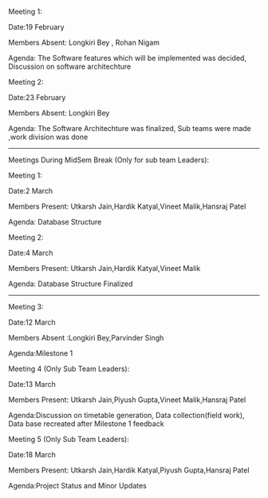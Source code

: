 Meeting 1:

Date:19 February

Members Absent: Longkiri Bey , Rohan Nigam

Agenda: The Software features which will be implemented was decided, Discussion on software architechture 


Meeting 2:

Date:23 February

Members Absent: Longkiri Bey

Agenda: The Software Architechture was finalized, Sub teams were made ,work division was done

------------------------------------------------------------
Meetings During MidSem Break (Only for sub team Leaders):

Meeting 1:

Date:2 March

Members Present: Utkarsh Jain,Hardik Katyal,Vineet Malik,Hansraj Patel 

Agenda: Database Structure

Meeting 2:

Date:4 March

Members Present: Utkarsh Jain,Hardik Katyal,Vineet Malik

Agenda: Database Structure Finalized

-------------------------------------------------------------

Meeting 3:

Date:12 March

Members Absent :Longkiri Bey,Parvinder Singh

Agenda:Milestone 1

Meeting 4 (Only Sub Team Leaders):

Date:13 March

Members Present: Utkarsh Jain,Piyush Gupta,Vineet Malik,Hansraj Patel

Agenda:Discussion on timetable generation, Data collection(field work), Data base recreated after Milestone 1 feedback


Meeting 5 (Only Sub Team Leaders):

Date:18 March

Members Present: Utkarsh Jain,Hardik Katyal,Piyush Gupta,Hansraj Patel

Agenda:Project Status and Minor Updates


